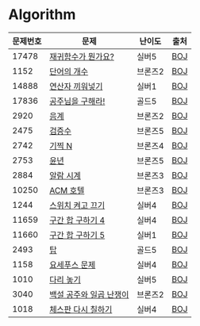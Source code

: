 # Algorithm

| 문제번호 | 문제                                                                     | 난이도  | 출처                                         |
| -------- | ------------------------------------------------------------------------ | ------- | -------------------------------------------- |
| 17478    | [재귀함수가 뭔가요?](BoJ/2023-03-16)                                     | 실버5   | [BOJ](https://www.acmicpc.net/problem/17478) |
| 1152     | [단어의 개수](BoJ/2023-04-14)                                            | 브론즈2 | [BOJ](https://www.acmicpc.net/problem/1152)  |
| 14888    | [연산자 끼워넣기](BoJ/2023-04-14)                                        | 실버1   | [BOJ](https://www.acmicpc.net/problem/14888) |
| 17836    | [공주님을 구해라!](BoJ/2023-04-17)                                       | 골드5   | [BOJ](https://www.acmicpc.net/problem/17836) |
| 2920     | [음계](BoJ/2023-04-21)                                                   | 브론즈2 | [BOJ](https://www.acmicpc.net/problem/2920)  |
| 2475     | [검증수](BoJ/2023-06-03)                                                 | 브론즈5 | [BOJ](https://www.acmicpc.net/problem/2475)  |
| 2742     | [기찍 N](BoJ/2023-06-03)                                                 | 브론즈4 | [BOJ](https://www.acmicpc.net/problem/2742)  |
| 2753     | [윤년](BoJ/2023-06-03)                                                   | 브론즈5 | [BOJ](https://www.acmicpc.net/problem/2753)  |
| 2884     | [알람 시계](BoJ/2023-06-03)                                              | 브론즈3 | [BOJ](https://www.acmicpc.net/problem/2884)  |
| 10250    | [ACM 호텔](BoJ/2023-07-02)                                               | 브론즈3 | [BOJ](https://www.acmicpc.net/problem/10250) |
| 1244     | [스위치 켜고 끄기](BoJ/2023-08-18/Main_1244_스위치켜고끄기)              | 실버4   | [BOJ](https://www.acmicpc.net/problem/1244)  |
| 11659    | [구간 합 구하기 4](BoJ/2023-08-18/Main_11659_구간합구하기4)              | 실버4   | [BOJ](https://www.acmicpc.net/problem/11659) |
| 11660    | [구간 합 구하기 5](BoJ/2023-08-18/Main_11659_구간합구하기5)              | 실버1   | [BOJ](https://www.acmicpc.net/problem/11660) |
| 2493     | [탑](BoJ/2023-08-29/Main_2493_탑)                                        | 골드5   | [BOJ](https://www.acmicpc.net/problem/2493)  |
| 1158     | [요세푸스 문제](BoJ/2023-08-29/Main_1158_요세푸스문제)                   | 실버4   | [BOJ](https://www.acmicpc.net/problem/1158)  |
| 1010     | [다리 놓기](BoJ/2023-08-30/Main_1010_다리놓기)                           | 실버5   | [BOJ](https://www.acmicpc.net/problem/1010)  |
| 3040     | [백설 공주와 일곱 난쟁이](BoJ/2023-09-13/Main_3040_백설공주와일곱난쟁이) | 브론즈2 | [BOJ](https://www.acmicpc.net/problem/3040)  |
| 1018     | [체스판 다시 칠하기](BoJ/2023-09-14/Main_1018_체스판다시칠하기)          | 실버4   | [BOJ](https://www.acmicpc.net/problem/1018)  |
